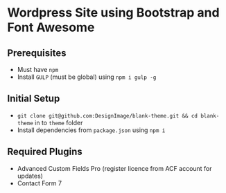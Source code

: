 # Wordpress Site using Bootstrap and Font Awesome

## Prerequisites
- Must have `npm`
- Install `GULP` (must be global) using `npm i gulp -g`


## Initial Setup
- `git clone git@github.com:DesignImage/blank-theme.git && cd blank-theme` in to `theme` folder
- Install dependencies from `package.json` using `npm i`



## Required Plugins
- Advanced Custom Fields Pro (register licence from ACF account for updates)
- Contact Form 7


